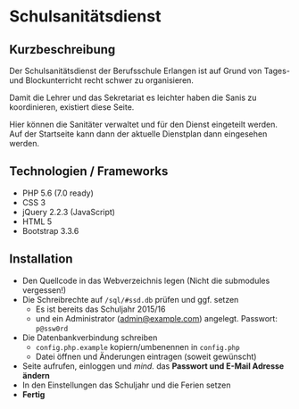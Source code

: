 # Schulsanitätsdienst

## Kurzbeschreibung

Der Schulsanitätsdienst der Berufsschule Erlangen ist auf Grund von Tages- und Blockunterricht recht schwer zu organisieren.

Damit die Lehrer und das Sekretariat es leichter haben die Sanis zu koordinieren, existiert diese Seite.

Hier können die Sanitäter verwaltet und für den Dienst eingeteilt werden. Auf der Startseite kann dann der aktuelle Dienstplan dann eingesehen werden.

## Technologien / Frameworks

- PHP 5.6 (7.0 ready)
- CSS 3
- jQuery 2.2.3 (JavaScript)
- HTML 5
- Bootstrap 3.3.6
 
## Installation

- Den Quellcode in das Webverzeichnis legen (Nicht die submodules vergessen!)
- Die Schreibrechte auf `/sql/#ssd.db` prüfen und ggf. setzen
  * Es ist bereits das Schuljahr 2015/16
  * und ein Administrator (admin@example.com) angelegt. Passwort: `p@ssw0rd`
- Die Datenbankverbindung schreiben
  * `config.php.example` kopiern/umbenennen in `config.php`
  * Datei öffnen und Änderungen eintragen (soweit gewünscht)
- Seite aufrufen, einloggen und _mind._ das __Passwort und E-Mail Adresse ändern__
- In den Einstellungen das Schuljahr und die Ferien setzen
- __Fertig__
